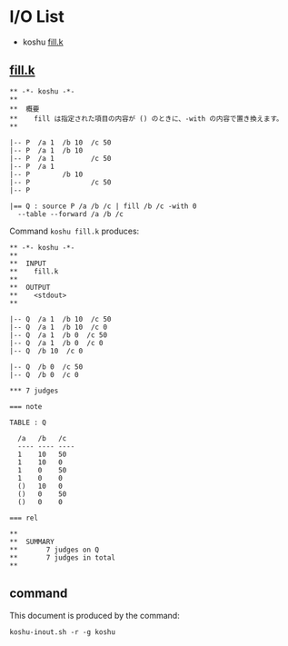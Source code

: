 # I/O List

- koshu [fill.k](#fillk)



## [fill.k](fill.k)

```
** -*- koshu -*-
**
**  概要
**    fill は指定された項目の内容が () のときに、-with の内容で置き換えます。
**

|-- P  /a 1  /b 10  /c 50
|-- P  /a 1  /b 10
|-- P  /a 1         /c 50
|-- P  /a 1
|-- P        /b 10
|-- P               /c 50
|-- P

|== Q : source P /a /b /c | fill /b /c -with 0
  --table --forward /a /b /c
```

Command `koshu fill.k` produces:

```
** -*- koshu -*-
**
**  INPUT
**    fill.k
**
**  OUTPUT
**    <stdout>
**

|-- Q  /a 1  /b 10  /c 50
|-- Q  /a 1  /b 10  /c 0
|-- Q  /a 1  /b 0  /c 50
|-- Q  /a 1  /b 0  /c 0
|-- Q  /b 10  /c 0

|-- Q  /b 0  /c 50
|-- Q  /b 0  /c 0

*** 7 judges

=== note

TABLE : Q

  /a   /b   /c
  ---- ---- ----
  1    10   50
  1    10   0
  1    0    50
  1    0    0
  ()   10   0
  ()   0    50
  ()   0    0

=== rel

**
**  SUMMARY
**       7 judges on Q
**       7 judges in total
**
```



## command

This document is produced by the command:

```
koshu-inout.sh -r -g koshu
```
